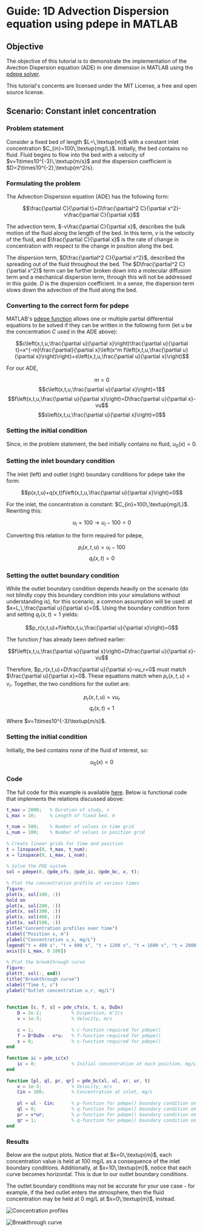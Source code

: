 # Guide: 1D Advection Dispersion equation using pdepe in MATLAB

## Objective
The objective of this tutorial is to demonstrate the implementation of the Avection Dispersion equation (ADE) in one dimension in MATLAB using the [pdepe solver](https://www.mathworks.com/help/matlab/ref/pdepe.html).

This tutorial's concents are licensed under the MIT License, a free and open source license.

## Scenario: Constant inlet concentration

### Problem statement
Consider a fixed bed of length $L=\,\textup{m}$ with a constant inlet concentration $C_{in}=100\,\textup{mg/L}$. Initially, the bed contains no fluid. Fluid begins to flow into the bed with a velocity of $v=1\times10^{-3}\,\textup{m/s}$ and the dispersion coefficient is $D=2\times10^{-2}\,\textup{m^2/s}.

### Formulating the problem
The Advection Dispersion equation (ADE) has the following form:

$$\frac{\partial C}{\partial t}=D\frac{\partial^2 C}{\partial x^2}-v\frac{\partial C}{\partial x}$$

The advection term, $-v\frac{\partial C}{\partial x}$, describes the bulk motion of the fluid along the length of the bed. In this term, $v$ is the velocity of the fluid, and $\frac{\partial C}{\partial x}$ is the rate of change in concentration with respect to the change in position along the bed.

The dispersion term, $D\frac{\partial^2 C}{\partial x^2}$, described the spreading out of the fluid throughout the bed. The $D\frac{\partial^2 C}{\partial x^2}$ term can be further broken down into a molecular diffusion term and a mechanical dispersion term, through this will not be addressed in this guide. $D$ is the dispersion coefficient. In a sense, the dispersion term slows down the advection of the fluid along the bed.

### Converting to the correct form for pdepe
MATLAB's [pdepe function](https://www.mathworks.com/help/matlab/ref/pdepe.html) allows one or multiple partial differential equations to be solved if they can be written in the following form (let $u$ be the concentration $C$ used in the ADE above):

$$c\left(x,t,u,\frac{\partial u}{\partial x}\right)\frac{\partial u}{\partial t}=x^{-m}\frac{\partial}{\partial x}\left(x^m f\left(x,t,u,\frac{\partial u}{\partial x}\right)\right)+s\left(x,t,u,\frac{\partial u}{\partial x}\right)$$

For our ADE,

$$m=0$$
$$c\left(x,t,u,\frac{\partial u}{\partial x}\right)=1$$
$$f\left(x,t,u,\frac{\partial u}{\partial x}\right)=D\frac{\partial u}{\partial x}-vu$$
$$s\left(x,t,u,\frac{\partial u}{\partial x}\right)=0$$

### Setting the initial condition
Since, in the problem statement, the bed initially contains no fluid, $u_0(x)=0$.

### Setting the inlet boundary condition
The inlet (left) and outlet (right) boundary conditions for pdepe take the form:

$$p(x,t,u)+q(x,t)f\left(x,t,u,\frac{\partial u}{\partial x}\right)=0$$

For the inlet, the concentration is constant: $C_{in}=100\,\textup{mg/L}$. Rewriting this:

$$u_l=100\rightarrow u_l-100=0$$

Converting this relation to the form required for pdepe,

$$p_l(x,t,u)=u_l-100$$
$$q_l(x,t)=0$$

### Setting the outlet boundary condition
While the outlet boundary condition depends heavily on the scenario (do not blindly copy this boundary condition into your simulations without understanding is), for this scenario, a common assumption will be used: at $x=L,\,\frac{\partial u}{\partial x}=0$. Using the boundary condition form and setting $q_r(x,t)=1$ yields:

$$p_r(x,t,u)+f\left(x,t,u,\frac{\partial u}{\partial x}\right)=0$$

The function $f$ has already been defined earlier:

$$f\left(x,t,u,\frac{\partial u}{\partial x}\right)=D\frac{\partial u}{\partial x}-vu$$

Therefore, $p_r(x,t,u)+D\frac{\partial u}{\partial x}-vu_r=0$ must match $\frac{\partial u}{\partial x}=0$. These equations match when $p_r(x,t,u)=v_r$. Together, the two conditions for the outlet are:

$$p_r(x,t,u)=vu_r$$
$$q_r(x,t)=1$$

Where $v=1\times10^{-3}\textup{m/s}$.

### Setting the initial condition
Initially, the bed contains none of the fluid of interest, so:

$$u_0(x)=0$$

### Code
The full code for this example is available [here](matlab_ade_1d_pdepe.m). Below is functional code that implements the relations discussed above:

```matlab
t_max = 2000;   % Duration of study, s
L_max = 10;     % Length of fixed bed, m
 
t_num = 500;    % Number of values in time grid
L_num = 100;    % Number of values in position grid
 
% Create linear grids for time and position
t = linspace(0, t_max, t_num);
x = linspace(0, L_max, L_num);
 
% Solve the PDE system
sol = pdepe(0, @pde_cfs, @pde_ic, @pde_bc, x, t);
 
% Plot the concentration profile at various times
figure;
plot(x, sol(100, :))
hold on
plot(x, sol(200, :))
plot(x, sol(300, :))
plot(x, sol(400, :))
plot(x, sol(500, :))
title("Concentration profiles over time")
xlabel("Position x, m")
ylabel("Concentration u_x, mg/L")
legend("t = 400 s", "t = 800 s", "t = 1200 s", "t = 1600 s", "t = 2000 s", "Location", "northeast")
axis([0 L_max, 0 100])
 
% Plot the breakthrough curve
figure;
plot(t, sol(:, end))
title("Breakthrough curve")
xlabel("Time t, s")
ylabel("Outlet concentration u_r, mg/L")
 
 
function [c, f, s] = pde_cfs(x, t, u, DuDx)
    D = 2e-2;           % Dispersion, m^2/s
    v = 1e-3;           % Velocity, m/s
 
    c = 1;              % c-function required for pdepe()
    f = D*DuDx - v*u;   % f-function required for pdepe()
    s = 0;              % s-function required for pdepe()
end
 
function ic = pde_ic(x)
    ic = 0;             % Initial concentration at each position, mg/L
end
 
function [pl, ql, pr, qr] = pde_bc(xl, ul, xr, ur, t)
    v = 1e-3;           % Velocity, m/s
    Cin = 100;          % Concentration at inlet, mg/L
 
    pl = ul - Cin;      % p-function for pdepe() boundary condition on the left (inlet)
    ql = 0;             % q-function for pdepe() boundary condition on the left (inlet)
    pr = v*ur;          % p-function for pdepe() boundary condition on the right (outlet)
    qr = 1;             % q-function for pdepe() boundary condition on the right (outlet)
end
```

### Results
Below are the output plots. Notice that at $x=0\,\textup{m}$, each concentration value is held at 100 mg/L as a consequence of the inlet boundary conditions. Additionally, at $x=10\,\textup{m}$, notice that each curve becomes horizontal. This is due to our outlet boundary conditions.

The outlet boundary conditions may not be accurate for your use case - for example, if the bed outlet enters the atmosphere, then the fluid concentration may be held at 0 mg/L at $x=0\,\textup{m}$, instead.

![Concentration profiles](img/guide_matlab_ade_1d_pdepe_profiles.png "Concentration profiles")

![Breakthrough curve](img/guide_matlab_ade_1d_pdepe_breakthrough.png "Breakthrough curve")